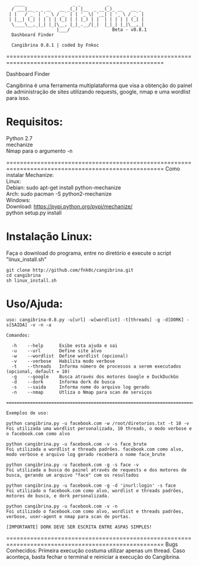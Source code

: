 	   ____                  _ _          _             
	  / ___|__ _ _ __   __ _(_) |__  _ __(_)_ __   __ _ 
	 | |   / _` | '_ \ / _` | | '_ \| '__| | '_ \ / _` |
	 | |__| (_| | | | | (_| | | |_) | |  | | | | | (_| |
	  \____\__,_|_| |_|\__, |_|_.__/|_|  |_|_| |_|\__,_|
		               |___/                Beta - v0.8.1
	  Dashboard Finder

	  Cangibrina 0.8.1 | coded by Fnkoc           
	         
====================================================================================================

Dashboard Finder 
 
Cangibrina é uma ferramenta multiplataforma que visa a obtenção do painel de administração de sites 
utilizando requests, google, nmap e uma wordlist para isso. 

Requisitos:  
====================================================================================================
Python 2.7    
mechanize    
Nmap para o argumento -n    

====================================================================================================
Como instalar Mechanize:     
Linux:     
        Debian: sudo apt-get install python-mechanize     
        Arch: sudo pacman -S python2-mechanize     
Windows:       
        Download: https://pypi.python.org/pypi/mechanize/     
        python setup.py install     

Instalação Linux:
====================================================================================================     
Faça o download do programa, entre no diretório e execute o script "linux_install.sh"

	git clone http://github.com/fnk0c/cangibrina.git
	cd cangibrina
	sh linux_install.sh

Uso/Ajuda:
====================================================================================================     
	uso: cangibrina-0.8.py -u[url] -w[wordlist] -t[threads] -g -d[DORK] -s[SAIDA] -v -n -a

	Comandos:

	  -h	--help		Exibe esta ajuda e sai
	  -u	--url		Define site alvo
	  -w	--wordlist	Define wordlist (opcional)
	  -v	--verbose	Habilita modo verbose
	  -t	--threads	Informa número de processos a serem executados (opcional, default = 10)
	  -g	--google	Busca através dos motores Google e DuckDuckGo
	  -d	--dork		Informa dork de busca
	  -s	--saida		Informa nome do arquivo log gerado
	  -n	--nmap		Utliza o Nmap para scan de serviços

	===============================================================================

	Exemplos de uso:

	python cangibrina.py -u facebook.com -w /root/diretorios.txt -t 10 -v
	Foi utilizada uma wordlist personalizada, 10 threads, o modo verbose e o facebook.com como alvo

	python cangibrina.py -u facebook.com -v -s face_brute
	Foi utilizada a wordlist e threads padrões. facebook.com como alvo, modo verbose e arquivo log gerado receberá o nome face_brute

	python cangibrina.py -u facebook.com -g -s face -v
	Foi utilizada a busca do painel através de requests e dos motores de busca, gerando um arquivo "face" com os resultados

	python cangibrina.py -u facebook.com -g -d 'inurl:login' -s face
	Foi utilizado o facebook.com como alvo, wordlist e threads padrões, motores de busca, e dork personalizada.

	python cangibrina.py -u facebook.com -v -n
	Foi utilizado o facebook.com como alvo, wordlist e threads padrões, verbose, user-agent e nmap para scan de portas.

	[IMPORTANTE] DORK DEVE SER ESCRITA ENTRE ASPAS SIMPLES!
     

====================================================================================================
Bugs Conhecidos: 
Primeira execução costuma utilizar apenas um thread. Caso aconteça, basta fechar o terminal e
reiniciar a execução do Cangibrina.
